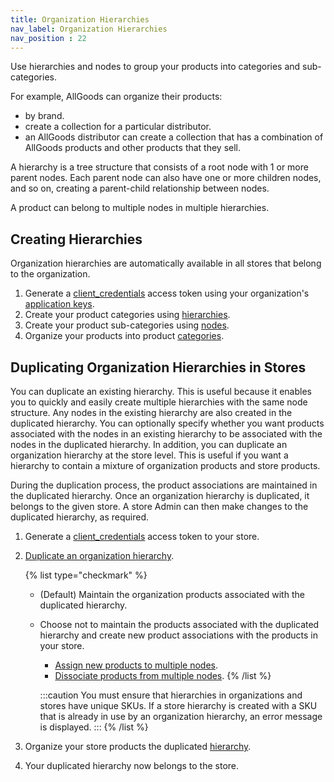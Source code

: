 ```yaml
---
title: Organization Hierarchies
nav_label: Organization Hierarchies 
nav_position : 22
---
```


Use hierarchies and nodes to group your products into categories and sub-categories. 

For example, AllGoods can organize their products:

- by brand.
- create a collection for a particular distributor.
- an AllGoods distributor can create a collection that has a combination of AllGoods products and other products that they sell.

A hierarchy is a tree structure that consists of a root node with 1 or more parent nodes. Each parent node can also have one or more children nodes, and so on, creating a parent-child relationship between nodes.

A product can belong to multiple nodes in multiple hierarchies.

## Creating Hierarchies

Organization hierarchies are automatically available in all stores that belong to the organization.

1. Generate a [client_credentials](/docs/commerce-cloud/authentication/Tokens/client-credential-token) access token using your organization's [application keys](/docs/commerce-cloud/authentication/application-keys/application-keys-overview).
1. Create your product categories using [hierarchies](/docs/pxm/hierarchies/hierarchies-api/create-a-hierarchy).
1. Create your product sub-categories using [nodes](/docs/pxm/hierarchies/nodes-api/create-a-hierarchy-node).
1. Organize your products into product [categories](/docs/pxm/hierarchies/node-relationships-api/create-node-product-relationships).

## Duplicating Organization Hierarchies in Stores

You can duplicate an existing hierarchy. This is useful because it enables you to quickly and easily create multiple hierarchies with the same node structure. Any nodes in the existing hierarchy are also created in the duplicated hierarchy. You can optionally specify whether you want products associated with the nodes in an existing hierarchy to be associated with the nodes in the duplicated hierarchy. In addition, you can duplicate an organization hierarchy at the store level. This is useful if you want a hierarchy to contain a mixture of organization products and store products.

During the duplication process, the product associations are maintained in the duplicated hierarchy. Once an organization hierarchy is duplicated, it belongs to the given store. A store Admin can then make changes to the duplicated hierarchy, as required. 

1. Generate a [client_credentials](/docs/commerce-cloud/authentication/Tokens/client-credential-token) access token to your store. 
2. [Duplicate an organization hierarchy](/docs/pxm/hierarchies/hierarchies-api/duplicate-a-hierarchy).

   {% list type="checkmark" %}
    * (Default) Maintain the organization products associated with the duplicated hierarchy.
    * Choose not to maintain the products associated with the duplicated hierarchy and create new product associations with the products in your store.
        * [Assign new products to multiple nodes](/docs/pxm/products/ep-pxm-products-api/assign-nodes).
        * [Dissociate products from multiple nodes](/docs/pxm/products/ep-pxm-products-api/dissociate-multiple-products).
          {% /list %}
      
        :::caution
        You must ensure that hierarchies in organizations and stores have unique SKUs. If a store hierarchy is created with a SKU that is already in use by an organization hierarchy, an error message is displayed. 
        :::
    {% /list %} 

3. Organize your store products the duplicated [hierarchy](/docs/pxm/hierarchies/node-relationships-api/create-node-product-relationships).
4. Your duplicated hierarchy now belongs to the store.
